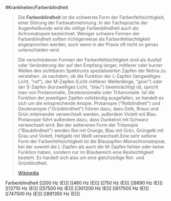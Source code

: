 #Krankheiten/Farbenblindheit
> Die **Farbenblindheit** ist die schwerste Form der Farbenfehlsichtigkeit, einer Störung der Farbwahrnehmung. In der Fachsprache der Augenheilkunde wird die völlige Farbenblindheit auch als Achromatopsie bezeichnet. Weniger schwere Formen der Farbenblindheit sollten richtigerweise als Farbenfehlsichtigkeit angesprochen werden, auch wenn in der Praxis oft nicht so genau unterschieden wird.
>
> Die verschiedenen Formen der Farbenfehlsichtigkeit sind als Ausfall oder Veränderung der auf den Empfang langer, mittlerer oder kurzer Wellen des sichtbaren Spektrums spezialisierten Zapfen der Retina zu verstehen. Je nachdem, ob die Funktion der L-Zapfen (langwelliges Licht, "rot"), der M-Zapfen (Licht mittlerer Wellenlänge, "grün") oder der S-Zapfen (kurzwelliges Licht, "blau") beeinträchtigt ist, spricht man von Protanomalie, Deuteranomalie oder Tritanomalie. Ist die Funktion der jeweiligen Zapfen vollständig ausgefallen, so handelt es sich um die entsprechende Anopie. Protanopie ("Rotblindheit") und Deuteranopie ("Grünblindheit") führen dazu, dass Gelb, Braun und Grün miteinander verwechselt werden, außerdem Violett mit Blau. Protanopie führt außerdem dazu, dass Dunkelrot mit Schwarz verwechselt wird. Bei der selteneren Form der Tritanopie ("Blaublindheit") werden Rot mit Orange, Blau mit Grün, Grüngelb mit Grau und Violett, Hellgelb mit Weiß verwechselt.Eine sehr seltene Form der Farbenfehlsichtigkeit ist die Blauzapfen-Monochromatopsie, bei der sowohl die L-Zapfen als auch die M-Zapfen fehlen oder keine Funktion haben, sondern nur im Blaubereich eine Restsichtigkeit besteht. Es handelt sich also um eine gleichzeitige Rot- und Grünblindheit.
>
> [Wikipedia](https://de.wikipedia.org/wiki/Farbenblindheit)

Farbenblindheit
[[200 Hz (E)]]
[[460 Hz (E)]]
[[750 Hz (E)]]
[[8890 Hz (E)]]
[[12710 Hz (E)]]
[[57500 Hz (E)]]
[[301200 Hz (E)]]
[[617500 Hz (E)]]
[[747500 Hz (E)]]
[[891350 Hz (E)]]